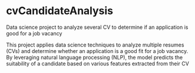 # cvCandidateAnalysis
Data science project to analyze several CV to determine if an application is good for a job vacancy

This project applies data science techniques to analyze multiple resumes (CVs) and determine whether an application is a good fit for a job vacancy. By leveraging natural language processing (NLP), the model predicts the suitability of a candidate based on various features extracted from their CV
